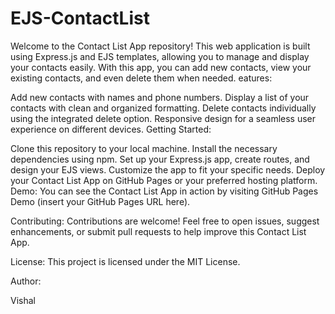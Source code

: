 # EJS-ContactList
Welcome to the Contact List App repository! This web application is built using Express.js and EJS templates, allowing you to manage and display your contacts easily. With this app, you can add new contacts, view your existing contacts, and even delete them when needed.
eatures:

Add new contacts with names and phone numbers.
Display a list of your contacts with clean and organized formatting.
Delete contacts individually using the integrated delete option.
Responsive design for a seamless user experience on different devices.
Getting Started:

Clone this repository to your local machine.
Install the necessary dependencies using npm.
Set up your Express.js app, create routes, and design your EJS views.
Customize the app to fit your specific needs.
Deploy your Contact List App on GitHub Pages or your preferred hosting platform.
Demo:
You can see the Contact List App in action by visiting GitHub Pages Demo (insert your GitHub Pages URL here).

Contributing:
Contributions are welcome! Feel free to open issues, suggest enhancements, or submit pull requests to help improve this Contact List App.

License:
This project is licensed under the MIT License.

Author:

Vishal







